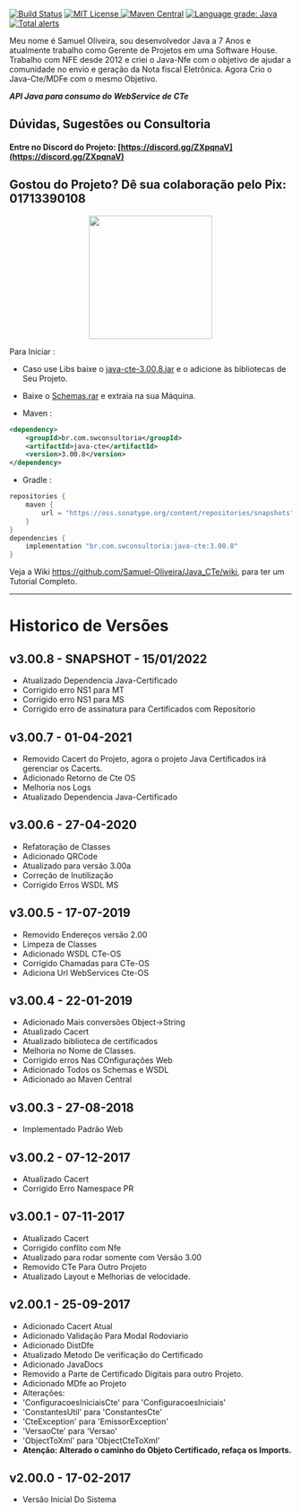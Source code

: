 [![Build Status](https://travis-ci.org/Samuel-Oliveira/Java_CTe.svg?branch=master)](https://travis-ci.org/Samuel-Oliveira/Java_CTe) [![MIT License](https://img.shields.io/github/license/Samuel-Oliveira/Java_CTe.svg) ](https://github.com/Samuel-Oliveira/Java_CTe/blob/master/LICENSE) [![Maven Central](https://img.shields.io/maven-central/v/br.com.swconsultoria/java-cte.svg?label=Maven%20Central)](https://search.maven.org/artifact/br.com.swconsultoria/java-cte/3.00.8/jar) [![Language grade: Java](https://img.shields.io/lgtm/grade/java/g/Samuel-Oliveira/Java_CTe.svg?logo=lgtm&logoWidth=18)](https://lgtm.com/projects/g/Samuel-Oliveira/Java_CTe/context:java) [![Total alerts](https://img.shields.io/lgtm/alerts/g/Samuel-Oliveira/Java_CTe.svg?logo=lgtm&logoWidth=18)](https://lgtm.com/projects/g/Samuel-Oliveira/Java_CTe/alerts/)

Meu nome é Samuel Oliveira, sou desenvolvedor Java a 7 Anos e atualmente trabalho como Gerente de Projetos em uma Software House. Trabalho com NFE desde 2012 e criei o Java-Nfe com o objetivo de ajudar a comunidade no envio e geração da Nota fiscal Eletrônica. Agora Crio o Java-Cte/MDFe com o mesmo Objetivo.

***API Java para consumo do WebService de CTe***

## Dúvidas, Sugestões ou Consultoria 
#### Entre no Discord do Projeto: [https://discord.gg/ZXpqnaV](https://discord.gg/ZXpqnaV)

## Gostou do Projeto? Dê sua colaboração pelo Pix: 01713390108 
<p align="center">
<img src="https://swconsultoria.com.br/pix.png" width="220">
</p>


Para Iniciar : 
- Caso use Libs baixe o [java-cte-3.00.8.jar](https://github.com/Samuel-Oliveira/Java_CTe/raw/master/java-cte-3.00.7.jar) e o adicione às bibliotecas de Seu Projeto.

- Baixe o [Schemas.rar](https://github.com/Samuel-Oliveira/Java_CTe/raw/master/Schemas.rar) e extraia na sua Máquina.

- Maven :
```xml
<dependency>
    <groupId>br.com.swconsultoria</groupId>
    <artifactId>java-cte</artifactId>
    <version>3.00.8</version>
</dependency>
```

- Gradle :
```groovy
repositories {
    maven { 
        url = "https://oss.sonatype.org/content/repositories/snapshots" 
    }
}
dependencies {
    implementation "br.com.swconsultoria:java-cte:3.00.8"
}
```

Veja a Wiki https://github.com/Samuel-Oliveira/Java_CTe/wiki, para ter um Tutorial Completo.

________________________________________________________________________________________________

# Historico de Versões

[//]: # ()
[//]: # (## v3.00.8 - SNAPSHOT - 11/04/2021)

[//]: # (- Atualizado Dependencia Java-Certificado)

[//]: # (- Corrigido erro NS1 para MT )

[//]: # (- Corrigido erro NS1 para MS)

[//]: # (- Corrigido erro de assinatura para Certificados com Repositorio)

[//]: # ()
[//]: # (Snapshot é a versão que se encontra em teste, só use em caso de extrema necessidade.)

[//]: # (Para usar, adicione o repositorio de Snapshot ao Maven:)

[//]: # (```)
[//]: # (<repositories>)
[//]: # (    <repository>)
[//]: # (        <id>sonatype-nexus-snapshots</id>)
[//]: # (        <url>https://oss.sonatype.org/content/repositories/snapshots</url>)
[//]: # (    </repository>)
[//]: # (</repositories>)
[//]: # (<dependency>)
[//]: # (    <groupId>br.com.swconsultoria</groupId>)
[//]: # (    <artifactId>java-cte</artifactId>)
[//]: # (    <version>3.00.8-SNAPSHOT</version>)
[//]: # (</dependency>)
[//]: # (```)

[//]: # (Ou baixe o Jar aqui: https://github.com/Samuel-Oliveira/Java_CTe/raw/master/java-cte-3.00.8-SNAPSHOT.jar)

## v3.00.8 - SNAPSHOT - 15/01/2022
- Atualizado Dependencia Java-Certificado
- Corrigido erro NS1 para MT
- Corrigido erro NS1 para MS
- Corrigido erro de assinatura para Certificados com Repositorio

## v3.00.7 - 01-04-2021
- Removido Cacert do Projeto, agora o projeto Java Certificados irá gerenciar os Cacerts.
- Adicionado Retorno de Cte OS
- Melhoria nos Logs
- Atualizado Dependencia Java-Certificado

## v3.00.6 - 27-04-2020
- Refatoração de Classes
- Adicionado QRCode
- Atualizado para versão 3.00a
- Correção de Inutilização
- Corrigido Erros WSDL MS

## v3.00.5 - 17-07-2019
- Removido Endereços versão 2.00
- Limpeza de Classes
- Adicionado WSDL CTe-OS
- Corrigido Chamadas para CTe-OS
- Adiciona Url WebServices Cte-OS

## v3.00.4 - 22-01-2019
- Adicionado Mais conversões Object->String
- Atualizado Cacert
- Atualizado biblioteca de certificados
- Melhoria no Nome de Classes.
- Corrigido erros Nas COnfigurações Web
- Adicionado Todos os Schemas e WSDL
- Adicionado ao Maven Central

## v3.00.3 - 27-08-2018
- Implementado Padrão Web

## v3.00.2 - 07-12-2017
- Atualizado Cacert
- Corrigido Erro Namespace PR

## v3.00.1 - 07-11-2017
- Atualizado Cacert
- Corrigido conflito com Nfe
- Atualizado para rodar somente com Versão 3.00
- Removido CTe Para Outro Projeto
- Atualizado Layout e Melhorias de velocidade.

## v2.00.1 - 25-09-2017
- Adicionado Cacert Atual
- Adicionado Validação Para Modal Rodoviario
- Adicionado DistDfe
- Atualizado Metodo De verificação do Certificado
- Adicionado JavaDocs
- Removido a Parte de Certificado Digitais para outro Projeto.
- Adicionado MDfe ao Projeto
- Alterações:
- 'ConfiguracoesIniciaisCte' para 'ConfiguracoesIniciais'
- 'ConstantesUtil' para 'ConstantesCte'
- 'CteException' para 'EmissorException'
- 'VersaoCte' para 'Versao'
- 'ObjectToXml' para 'ObjectCteToXml'
- **Atenção: Alterado o caminho do Objeto Certificado, refaça os Imports.** 

## v2.00.0 - 17-02-2017
- Versão Inicial Do Sistema